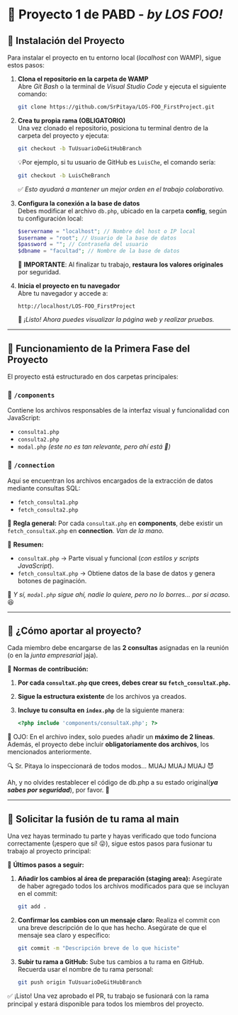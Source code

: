 # 📌 Proyecto 1 de PABD - *by LOS FOO!*

## 🚀 Instalación del Proyecto  

Para instalar el proyecto en tu entorno local (*localhost* con WAMP), sigue estos pasos:  

1. **Clona el repositorio en la carpeta de WAMP**  
   Abre *Git Bash* o la terminal de *Visual Studio Code* y ejecuta el siguiente comando:  

   ```bash
   git clone https://github.com/SrPitaya/LOS-FOO_FirstProject.git
   ```  

2. **Crea tu propia rama (OBLIGATORIO)**  
   Una vez clonado el repositorio, posiciona tu terminal dentro de la carpeta del proyecto y ejecuta:  

   ```bash
   git checkout -b TuUsuarioDeGitHubBranch
   ```  
    💡Por ejemplo, si tu usuario de GitHub es `LuisChe`, el comando sería:

    ```bash
    git checkout -b LuisCheBranch
    ```   

   ✅ *Esto ayudará a mantener un mejor orden en el trabajo colaborativo.*  

3. **Configura la conexión a la base de datos**  
   Debes modificar el archivo `db.php`, ubicado en la carpeta **config**, según tu configuración local:  

   ```php
   $servername = "localhost"; // Nombre del host o IP local  
   $username = "root"; // Usuario de la base de datos  
   $password = ""; // Contraseña del usuario  
   $dbname = "facultad"; // Nombre de la base de datos  
   ```  

   🔴 **IMPORTANTE**: Al finalizar tu trabajo, **restaura los valores originales** por seguridad.  

4. **Inicia el proyecto en tu navegador**  
   Abre tu navegador y accede a:  

   ```
   http://localhost/LOS-FOO_FirstProject
   ```  

   🎉 *¡Listo! Ahora puedes visualizar la página web y realizar pruebas.*  

---

## 🔎 Funcionamiento de la Primera Fase del Proyecto  

El proyecto está estructurado en dos carpetas principales:  

### 📂 `/components`  
Contiene los archivos responsables de la interfaz visual y funcionalidad con JavaScript:  

- `consulta1.php`  
- `consulta2.php`  
- `modal.php` *(este no es tan relevante, pero ahí está 🤭)*  

### 📂 `/connection`  
Aquí se encuentran los archivos encargados de la extracción de datos mediante consultas SQL:  

- `fetch_consulta1.php`  
- `fetch_consulta2.php`  

📝 **Regla general:** Por cada `consultaX.php` en **components**, debe existir un `fetch_consultaX.php` en **connection**. *Van de la mano.*  

📌 **Resumen:**  
- `consultaX.php` → Parte visual y funcional (*con estilos y scripts JavaScript*).  
- `fetch_consultaX.php` → Obtiene datos de la base de datos y genera botones de paginación.  

🚨 *Y sí, `modal.php` sigue ahí, nadie lo quiere, pero no lo borres... por si acaso.* 😆  

---

## 🤝 ¿Cómo aportar al proyecto?  

Cada miembro debe encargarse de las **2 consultas** asignadas en la reunión (o en la *junta empresarial* jaja).  

📌 **Normas de contribución:**  
1. **Por cada `consultaX.php` que crees, debes crear su `fetch_consultaX.php`.**  
2. **Sigue la estructura existente** de los archivos ya creados.  
3. **Incluye tu consulta en `index.php`** de la siguiente manera:  

   ```php
   <?php include 'components/consultaX.php'; ?>
   ```
👀 OJO: En el archivo index, solo puedes añadir un **máximo de 2 líneas**. Además, el proyecto debe incluir **obligatoriamente dos archivos**, los mencionados anteriormente.
 
 🔍 Sr. Pitaya lo inspeccionará de todos modos… MUAJ MUAJ MUAJ 😈
 
 Ah, y no olvides restablecer el código de db.php a su estado original(***ya sabes por seguridad***), por favor. 🙏
 
 
---

## 🔄 Solicitar la fusión de tu rama al main

Una vez hayas terminado tu parte y hayas verificado que todo funciona correctamente (¡espero que sí! 😜), sigue estos pasos para fusionar tu trabajo al proyecto principal:

📌 **Últimos pasos a seguir:**

1. **Añadir los cambios al área de preparación (staging area):**
   Asegúrate de haber agregado todos los archivos modificados para que se incluyan en el commit:
   ```bash
   git add .
   ```

2. **Confirmar los cambios con un mensaje claro:**
   Realiza el commit con una breve descripción de lo que has hecho. Asegúrate de que el mensaje sea claro y específico:
   ```bash
   git commit -m "Descripción breve de lo que hiciste"
   ```

3. **Subir tu rama a GitHub:**
   Sube tus cambios a tu rama en GitHub. Recuerda usar el nombre de tu rama personal:
   ```bash
   git push origin TuUsuarioDeGitHubBranch
   ```

✅ ¡Listo! Una vez aprobado el PR, tu trabajo se fusionará con la rama principal y estará disponible para todos los miembros del proyecto.

